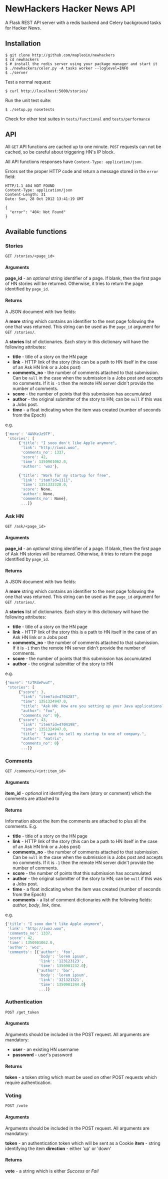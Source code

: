 # NewHackers Hacker News API

A Flask REST API server with a redis backend and Celery background tasks for Hacker News.

## Installation

    $ git clone http://github.com/mapleoin/newhackers
    $ cd newhackers
    $ # install the redis server using your package manager and start it
    $ ./newhackers/celer.py -A tasks worker --loglevel=INFO
    $ ./server

Test a normal request:

    $ curl http://localhost:5000/stories/

Run the unit test suite:

    $ ./setup.py nosetests

Check for other test suites in `tests/functional` and `tests/performance`

## API

All `GET` API functions are cached up to one minute. `POST` requests can not be cached, so be careful about triggering HN's IP block.

All API functions responses have `Content-Type: application/json`.

Errors set the proper HTTP code and return a message stored in the `error` field:

    HTTP/1.1 404 NOT FOUND
    Content-Type: application/json
    Content-Length: 31
    Date: Sun, 28 Oct 2012 13:41:19 GMT

    {
      "error": "404: Not Found"
    }


## Available functions

### Stories

`GET /stories/<page_id>`

#### Arguments

**page_id** - an *optional* string identifier of a page. If blank, then the first page of HN stories will be returned. Otherwise, it tries to return the page identified by `page_id`.

#### Returns

A JSON document with two fields:

A **more** string which contains an identifier to the next page following the one that was returned. This string can be used as the `page_id` argument for `GET /stories/`.

A **stories** list of dictionaries. Each *story* in this dictionary will have the following attributes:

 * **title** - title of a story on the HN page
 * **link** - HTTP link of the story (this can be a path to HN itself in the case of an Ask HN link or a Jobs post)
 * **comments_no** - the number of comments attached to that submission. Can be `null` in the case when the submission is a Jobs post and accepts no comments. If it is `-1` then the remote HN server didn't provide the number of comments.
 * **score** - the number of points that this submission has accumulated
 * **author** - the original submitter of the story to HN; can be `null` if this was a Jobs post.
 * **time** - a float indicating when the item was created (number of seconds from the Epoch)

e.g.

```javascript
{'more': '4AVKeJz9TP',
 'stories': [
      {'title': "I sooo don't like Apple anymore",
       'link': "http://iwoz.woo",
       'comments_no': 1337,
       'score': 42,
       'time': 1350901062.0,
       'author': 'woz'},

      {'title': "Work for my startup for free",
       'link': "item?id=1111",
       'time': 1351333328.0,
       'score': None,
       'author': None,
       'comments_no': None},
       ...]}
```

### Ask HN

`GET /ask/<page_id>`

#### Arguments

**page_id** - an *optional* string identifier of a page. If blank, then the first page of Ask HN stories will be returned. Otherwise, it tries to return the page identified by `page_id`.

#### Returns

A JSON document with two fields:

A **more** string which contains an identifier to the next page following the one that was returned. This string can be used as the `page_id` argument for `GET /stories/`.

A **stories** list of dictionaries. Each *story* in this dictionary will have the following attributes:

 * **title** - title of a story on the HN page
 * **link** - HTTP link of the story this is a path to HN itself in the case of an Ask HN link or a Jobs post
 * **comments_no** - the number of comments attached to that submission. If it is `-1` then the remote HN server didn't provide the number of comments.
 * **score** - the number of points that this submission has accumulated
 * **author** - the original submitter of the story to HN
 

e.g.

```javascript
{"more": "tzTR4eFwuT",
 "stories": [
      {"score": 3,
       "link": "item?id=4704287",
       "time": 1351324947.0,
       "title": "Ask HN: How are you setting up your Java applications?",
       "author": "foo",
       "comments_no": 9},
      {"score": 43,
       "link": "item?id=4704198",
       "time": 1351324947.0,
       "title": "I want to sell my startup to one of company.",
       "author": "matrix",
       "comments_no": 0}
       ...]}
```

### Comments

`GET /comments/<int:item_id>`

#### Arguments

**item_id** - *optional* int identifying the item (story or comment) which the comments are attached to

#### Returns

Information about the item the comments are attached to plus all the comments. E.g.

 * **title** - title of a story on the HN page
 * **link** - HTTP link of the story (this can be a path to HN itself in the case of an Ask HN link or a Jobs post)
 * **comments_no** - the number of comments attached to that submission. Can be `null` in the case when the submission is a Jobs post and accepts no comments. If it is `-1` then the remote HN server didn't provide the number of comments.
 * **score** - the number of points that this submission has accumulated
 * **author** - the original submitter of the story to HN; can be `null` if this was a Jobs post.
 * **time** - a float indicating when the item was created (number of seconds from the Epoch)
 * **comments** - a list of comment dictionaries with the following fields: *author*, *body*, *link*, *time*.

e.g.

```javascript
{'title': "I sooo don't like Apple anymore",
 'link': "http://iwoz.woo",
 'comments_no': 1337,
 'score': 42,
 'time': 1350901062.0,
 'author': 'woz',
 'comments': [{'author': 'foo',
               'body': 'lorem ipsum',
               'link': '123123123',
               'time': 1350901232.0},
              {'author': 'bar',
               'body': 'lorem ipsum',
               'link': '321321321',
               'time': 1350901244.0}
               ...]}
```

### Authentication

`POST /get_token`

#### Arguments

Arguments should be included in the POST request. All arguments are mandatory:

 - **user** - an existing HN username
 - **password** - user's password

#### Returns

**token** - a token string which must be used on other POST requests which require authentication.


### Voting

`POST /vote`

#### Arguments

Arguments should be included in the POST request. All arguments are mandatory:

**token** - an authentication token which will be sent as a Cookie
**item** - string identifying the item
**direction** - either 'up' or 'down'

#### Returns

**vote** - a string which is either *Success* or *Fail*
